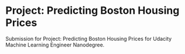 <h1>Project: Predicting Boston Housing Prices</h1>

Submission for Project: Predicting Boston Housing Prices for Udacity Machine Learning Engineer Nanodegree.
